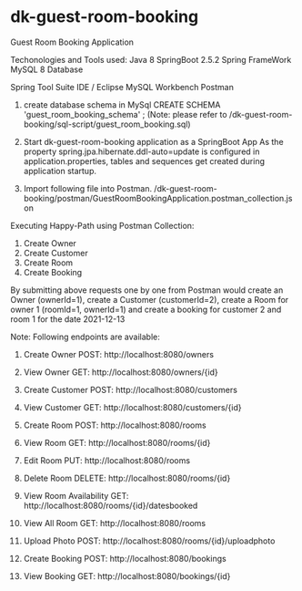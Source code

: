 # dk-guest-room-booking
 Guest Room Booking Application

Techonologies and Tools used:
Java 8
SpringBoot 2.5.2
Spring FrameWork
MySQL 8 Database

 Spring Tool Suite IDE / Eclipse
 MySQL Workbench 
 Postman

 1. create database schema in MySql
 	CREATE SCHEMA 'guest_room_booking_schema' ;
 	(Note: please refer to /dk-guest-room-booking/sql-script/guest_room_booking.sql)
 	
 2. Start dk-guest-room-booking application as a SpringBoot App
 	As the property spring.jpa.hibernate.ddl-auto=update is configured in application.properties,
 	tables and sequences get created during application startup.
 	
 3. Import following file into Postman.
  /dk-guest-room-booking/postman/GuestRoomBookingApplication.postman_collection.json 	
  
Executing Happy-Path using Postman Collection:

1. Create Owner
2. Create Customer
3. Create Room
4. Create Booking

By submitting above requests one by one from Postman would
	create an Owner (ownerId=1),
	create a Customer (customerId=2), 
	create a Room for owner 1 (roomId=1, ownerId=1)
	and
	create a booking for customer 2 and room 1 for the date 2021-12-13



Note:
Following endpoints are available:
1. Create Owner
POST: http://localhost:8080/owners

2. View Owner
GET: http://localhost:8080/owners/{id}

3. Create Customer
POST: http://localhost:8080/customers

4. View Customer
GET: http://localhost:8080/customers/{id}

5. Create Room
POST: http://localhost:8080/rooms

6. View Room
GET: http://localhost:8080/rooms/{id}

7. Edit Room
PUT: http://localhost:8080/rooms

8. Delete Room
DELETE: http://localhost:8080/rooms/{id}

9. View Room Availability
GET: http://localhost:8080/rooms/{id}/datesbooked

10. View All Room
GET: http://localhost:8080/rooms

11. Upload Photo
POST: http://localhost:8080/rooms/{id}/uploadphoto

12. Create Booking
POST: http://localhost:8080/bookings

13. View Booking
GET: http://localhost:8080/bookings/{id}








